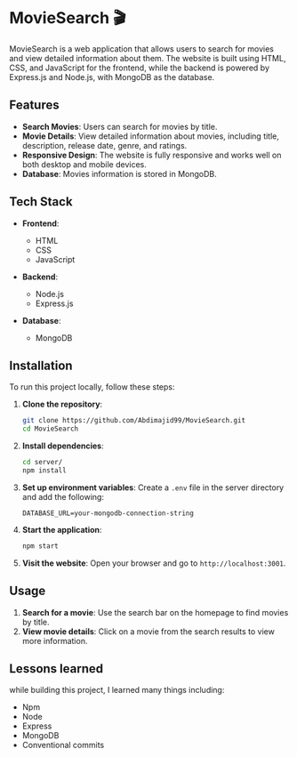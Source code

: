 # MovieSearch 🎬

MovieSearch is a web application that allows users to search for movies and view detailed information about them. The website is built using HTML, CSS, and JavaScript for the frontend, while the backend is powered by Express.js and Node.js, with MongoDB as the database.

## Features

- **Search Movies**: Users can search for movies by title.
- **Movie Details**: View detailed information about movies, including title, description, release date, genre, and ratings.
- **Responsive Design**: The website is fully responsive and works well on both desktop and mobile devices.
- **Database**: Movies information is stored in MongoDB.

## Tech Stack

- **Frontend**:
  - HTML
  - CSS
  - JavaScript

- **Backend**:
  - Node.js
  - Express.js

- **Database**:
  - MongoDB

## Installation

To run this project locally, follow these steps:

1. **Clone the repository**:
   ```bash
   git clone https://github.com/Abdimajid99/MovieSearch.git
   cd MovieSearch
   ```

2. **Install dependencies**:
   ```bash
   cd server/
   npm install
   ```

3. **Set up environment variables**:
   Create a `.env` file in the server directory and add the following:
   ```
   DATABASE_URL=your-mongodb-connection-string
   ```

4. **Start the application**:
   ```bash
   npm start
   ```

5. **Visit the website**:
   Open your browser and go to `http://localhost:3001`.

## Usage

1. **Search for a movie**: Use the search bar on the homepage to find movies by title.
2. **View movie details**: Click on a movie from the search results to view more information.

## Lessons learned
while building this project, I learned many things including:
- Npm 
- Node
- Express 
- MongoDB
- Conventional commits
